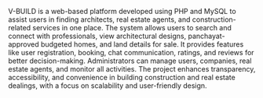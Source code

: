 V-BUILD is a web-based platform developed using PHP and MySQL to assist users in finding architects, real estate agents, and construction-related services in one place. 
The system allows users to search and connect with professionals, view architectural designs, panchayat-approved budgeted homes, and land details for sale. 
It provides features like user registration, booking, chat communication, ratings, and reviews for better decision-making. Administrators can manage users, companies, real estate agents, and monitor all activities. 
The project enhances transparency, accessibility, and convenience in building construction and real estate dealings, with a focus on scalability and user-friendly design.
